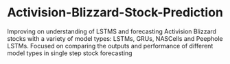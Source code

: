 # Activision-Blizzard-Stock-Prediction

Improving on understanding of LSTMS and forecasting Activision Blizzard stocks with a variety of model types: LSTMs, GRUs, NASCells and Peephole LSTMs. 
Focused on comparing the outputs and performance of different model types in single step stock forecasting
